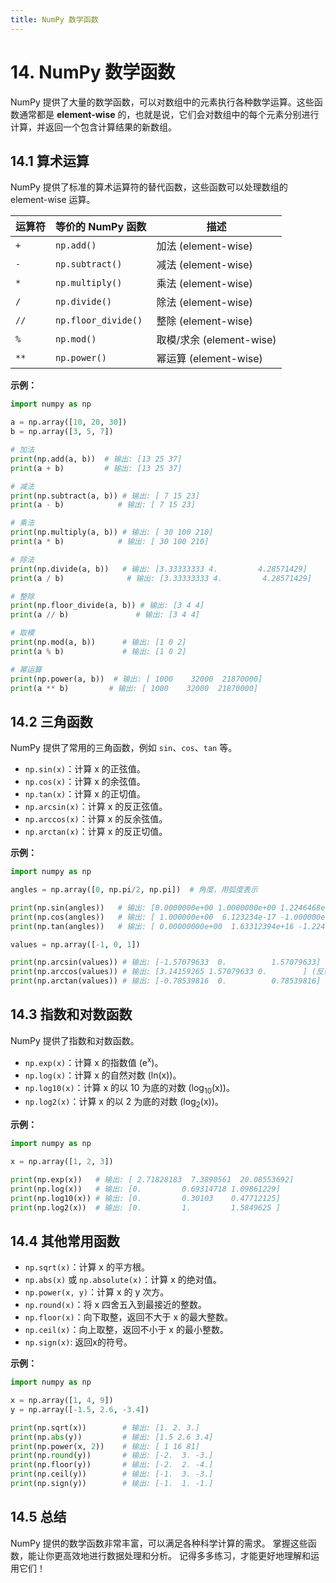 ```yaml
---
title: NumPy 数学函数
---
```


# 14. NumPy 数学函数

NumPy 提供了大量的数学函数，可以对数组中的元素执行各种数学运算。这些函数通常都是 **element-wise** 的，也就是说，它们会对数组中的每个元素分别进行计算，并返回一个包含计算结果的新数组。

## 14.1 算术运算

NumPy 提供了标准的算术运算符的替代函数，这些函数可以处理数组的 element-wise 运算。

| 运算符  | 等价的 NumPy 函数        | 描述                   |
|------|---------------------|----------------------|
| `+`  | `np.add()`          | 加法 (element-wise)    |
| `-`  | `np.subtract()`     | 减法 (element-wise)    |
| `*`  | `np.multiply()`     | 乘法 (element-wise)    |
| `/`  | `np.divide()`       | 除法 (element-wise)    |
| `//` | `np.floor_divide()` | 整除 (element-wise)    |
| `%`  | `np.mod()`          | 取模/求余 (element-wise) |
| `**` | `np.power()`        | 幂运算 (element-wise)   |

**示例：**

```python
import numpy as np

a = np.array([10, 20, 30])
b = np.array([3, 5, 7])

# 加法
print(np.add(a, b))  # 输出: [13 25 37]
print(a + b)         # 输出: [13 25 37]

# 减法
print(np.subtract(a, b)) # 输出: [ 7 15 23]
print(a - b)            # 输出: [ 7 15 23]

# 乘法
print(np.multiply(a, b)) # 输出: [ 30 100 210]
print(a * b)            # 输出: [ 30 100 210]

# 除法
print(np.divide(a, b))   # 输出: [3.33333333 4.         4.28571429]
print(a / b)              # 输出: [3.33333333 4.         4.28571429]

# 整除
print(np.floor_divide(a, b)) # 输出: [3 4 4]
print(a // b)               # 输出: [3 4 4]

# 取模
print(np.mod(a, b))      # 输出: [1 0 2]
print(a % b)             # 输出: [1 0 2]

# 幂运算
print(np.power(a, b))  # 输出: [ 1000    32000  21870000]
print(a ** b)         # 输出: [ 1000    32000  21870000]
```

## 14.2 三角函数

NumPy 提供了常用的三角函数，例如 `sin`、`cos`、`tan` 等。

*   `np.sin(x)`：计算 x 的正弦值。
*   `np.cos(x)`：计算 x 的余弦值。
*   `np.tan(x)`：计算 x 的正切值。
*   `np.arcsin(x)`：计算 x 的反正弦值。
*   `np.arccos(x)`：计算 x 的反余弦值。
*   `np.arctan(x)`：计算 x 的反正切值。

**示例：**

```python
import numpy as np

angles = np.array([0, np.pi/2, np.pi])  # 角度，用弧度表示

print(np.sin(angles))   # 输出: [0.0000000e+00 1.0000000e+00 1.2246468e-16] (由于浮点数精度问题，π 的正弦值不完全为 0)
print(np.cos(angles))   # 输出: [ 1.000000e+00  6.123234e-17 -1.000000e+00]
print(np.tan(angles))   # 输出: [ 0.00000000e+00  1.63312394e+16 -1.22464680e-16]

values = np.array([-1, 0, 1])

print(np.arcsin(values)) # 输出: [-1.57079633  0.          1.57079633] (反正弦，结果是弧度)
print(np.arccos(values)) # 输出: [3.14159265 1.57079633 0.        ] (反余弦，结果是弧度)
print(np.arctan(values)) # 输出: [-0.78539816  0.          0.78539816] (反正切，结果是弧度)
```

## 14.3 指数和对数函数

NumPy 提供了指数和对数函数。

*   `np.exp(x)`：计算 x 的指数值 (e<sup>x</sup>)。
*   `np.log(x)`：计算 x 的自然对数 (ln(x))。
*   `np.log10(x)`：计算 x 的以 10 为底的对数 (log<sub>10</sub>(x))。
*   `np.log2(x)`：计算 x 的以 2 为底的对数 (log<sub>2</sub>(x))。

**示例：**

```python
import numpy as np

x = np.array([1, 2, 3])

print(np.exp(x))   # 输出: [ 2.71828183  7.3890561  20.08553692]
print(np.log(x))   # 输出: [0.         0.69314718 1.09861229]
print(np.log10(x)) # 输出: [0.         0.30103    0.47712125]
print(np.log2(x))  # 输出: [0.         1.         1.5849625 ]
```

## 14.4 其他常用函数

*   `np.sqrt(x)`：计算 x 的平方根。
*   `np.abs(x)` 或 `np.absolute(x)`：计算 x 的绝对值。
*   `np.power(x, y)`：计算 x 的 y 次方。
*   `np.round(x)`：将 x 四舍五入到最接近的整数。
*   `np.floor(x)`：向下取整，返回不大于 x 的最大整数。
*   `np.ceil(x)`：向上取整，返回不小于 x 的最小整数。
*   `np.sign(x)`: 返回x的符号。

**示例：**

```python
import numpy as np

x = np.array([1, 4, 9])
y = np.array([-1.5, 2.6, -3.4])

print(np.sqrt(x))        # 输出: [1. 2. 3.]
print(np.abs(y))         # 输出: [1.5 2.6 3.4]
print(np.power(x, 2))    # 输出: [ 1 16 81]
print(np.round(y))       # 输出: [-2.  3. -3.]
print(np.floor(y))       # 输出: [-2.  2. -4.]
print(np.ceil(y))        # 输出: [-1.  3. -3.]
print(np.sign(y))        # 输出: [-1.  1. -1.]
```

## 14.5 总结

NumPy 提供的数学函数非常丰富，可以满足各种科学计算的需求。 掌握这些函数，能让你更高效地进行数据处理和分析。  记得多多练习，才能更好地理解和运用它们！

